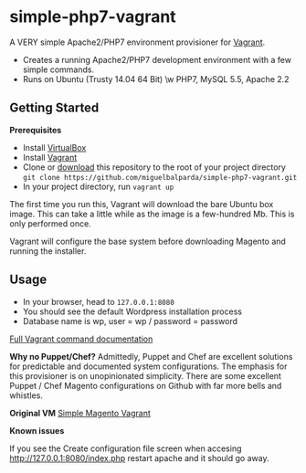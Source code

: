 simple-php7-vagrant
======================

A VERY simple Apache2/PHP7 environment provisioner for [Vagrant](http://www.vagrantup.com/).

* Creates a running Apache2/PHP7 development environment with a few simple commands.
* Runs on Ubuntu (Trusty 14.04 64 Bit) \w PHP7, MySQL 5.5, Apache 2.2

## Getting Started

**Prerequisites**

* Install [VirtualBox](https://www.virtualbox.org/wiki/Downloads)
* Install [Vagrant](http://www.vagrantup.com/)
* Clone or [download](https://github.com/miguelbalparda/simple-php7-vagrant/archive/master.zip) this repository to the root of your project directory `git clone https://github.com/miguelbalparda/simple-php7-vagrant.git`
* In your project directory, run `vagrant up`

The first time you run this, Vagrant will download the bare Ubuntu box image. This can take a little while as the image is a few-hundred Mb. This is only performed once.

Vagrant will configure the base system before downloading Magento and running the installer.

## Usage

* In your browser, head to `127.0.0.1:8080`
* You should see the default Wordpress installation process
* Database name is wp, user = wp / password = password

[Full Vagrant command documentation](http://docs.vagrantup.com/v2/cli/index.html)

**Why no Puppet/Chef?**
Admittedly, Puppet and Chef are excellent solutions for predictable and documented system configurations. The emphasis for this provisioner is on unopinionated simplicity. There are some excellent Puppet / Chef Magento configurations on Github with far more bells and whistles.

**Original VM**
[Simple Magento Vagrant](https://github.com/r-baker/simple-magento-vagrant)

**Known issues**

If you see the Create configuration file screen when accesing http://127.0.0.1:8080/index.php restart apache and it should go away.

